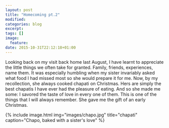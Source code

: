 ```yaml
---
layout: post
title: "Homecoming pt.2"
modified:
categories: blog
excerpt:
tags: []
image:
  feature:
date: 2015-10-31T22:12:18+01:00
---
```


Looking back on my visit back home last August, I have learnt to appreciate the little things we often take for granted.
Family, friends, experiences, name them. It was especially humbling when my sister invariably asked what food I had missed most so she would prepare it for me. Now, by my recollection, she always cooked chapati on Christmas. Hers are simply the best chapatis I have
ever had the pleasure of eating. And so she made me some: I savored the taste of love in every one of them. This is one of the things that I will
always remember. She gave me the gift of an early Christmas.

{% include image.html img="images/chapo.jpg" title="chapati" caption="Chapo, baked with a sister's love" %}
